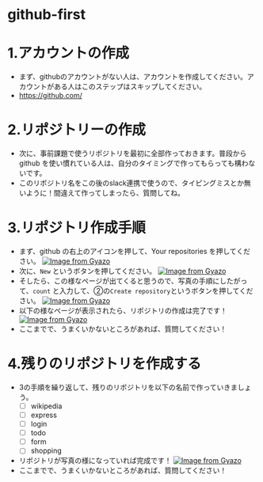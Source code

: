 # github-first

# 1.アカウントの作成
- まず、githubのアカウントがない人は、アカウントを作成してください。アカウントがある人はこのステップはスキップしてください。
- https://github.com/

# 2.リポジトリーの作成
- 次に、事前課題で使うリポジトリを最初に全部作っておきます。普段から github を使い慣れている人は、自分のタイミングで作ってもらっても構わないです。
- このリポジトリ名をこの後のslack連携で使うので、タイピングミスとか無いように！間違えて作ってしまったら、質問してね。

# 3.リポジトリ作成手順
- まず、github の右上のアイコンを押して、Your repositories を押してください。
[![Image from Gyazo](https://i.gyazo.com/ef3f0eaabdceb5b0161af40c0e5416a9.png)](https://gyazo.com/ef3f0eaabdceb5b0161af40c0e5416a9)
- 次に、`New` というボタンを押してください。
[![Image from Gyazo](https://i.gyazo.com/71392be32ff9cef8e8de12f3a2d36130.png)](https://gyazo.com/71392be32ff9cef8e8de12f3a2d36130)
- そしたら、この様なページが出てくると思うので、写真の手順にしたがって、`count` と入力して、②の`Create repository`というボタンを押してください。
[![Image from Gyazo](https://i.gyazo.com/eef63f122bf1b63fbaa0496d61995854.png)](https://gyazo.com/eef63f122bf1b63fbaa0496d61995854)
- 以下の様なページが表示されたら、リポジトリの作成は完了です！
[![Image from Gyazo](https://i.gyazo.com/1e6a7300b49485096aa9cf922ce40aad.png)](https://gyazo.com/1e6a7300b49485096aa9cf922ce40aad)
- ここまでで、うまくいかないところがあれば、質問してください！


# 4.残りのリポジトリを作成する
- 3の手順を繰り返して、残りのリポジトリを以下の名前で作っていきましょう。
  - [ ] wikipedia
  - [ ] express
  - [ ] login
  - [ ] todo
  - [ ] form
  - [ ] shopping

- リポジトリが写真の様になっていれば完成です！
[![Image from Gyazo](https://i.gyazo.com/f9056c308854bbd6701e3ff4ff33edb8.png)](https://gyazo.com/f9056c308854bbd6701e3ff4ff33edb8)
- ここまでで、うまくいかないところがあれば、質問してください！
